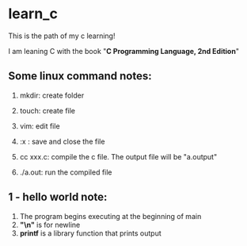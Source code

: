 # learn_c
This is the path of my c learning!

I am leaning C with the book "**C Programming Language, 2nd Edition**"

## Some linux command notes:

1. mkdir: create folder

2. touch: create file

3. vim: edit file

4. :x : save and close the file

5. cc xxx.c: compile the c file. The output file will be "a.output"

6. ./a.out: run the compiled file

## 1 - hello world note:
1. The program begins executing at the beginning of main
2. **"\n"** is for newline
3. **printf** is a library function that prints output 
